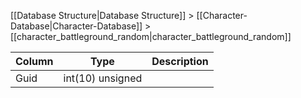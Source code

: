 [[Database Structure|Database Structure]] > [[Character-Database|Character-Database]] > [[character_battleground_random|character_battleground_random]]

Column | Type | Description
--- | --- | ---
Guid | int(10) unsigned | 
